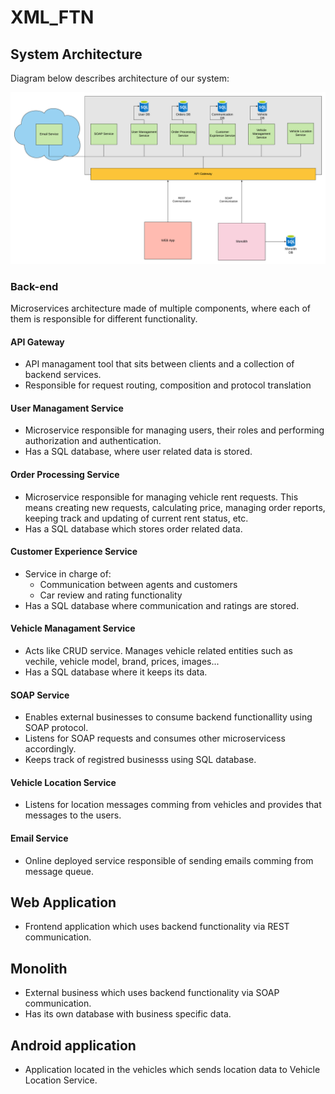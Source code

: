 # XML_FTN

## System Architecture

Diagram below describes architecture of our system:

![](documentation/SysArch.png)

### Back-end
Microservices architecture made of multiple components, where each of them is responsible for different functionality.

#### API Gateway
- API managament tool that sits between clients and a collection of backend services.
- Responsible for request routing, composition and protocol translation

#### User Managament Service
- Microservice responsible for managing users, their roles and performing authorization and authentication.
- Has a SQL database, where user related data is stored.

#### Order Processing Service
- Microservice responsible for managing vehicle rent requests. This means creating new requests, calculating price, managing order reports, keeping track and updating of current rent status, etc.
- Has a SQL database which stores order related data.

#### Customer Experience Service
- Service in charge of:
  - Communication between agents and customers
  - Car review and rating functionality
- Has a SQL database where communication and ratings are stored.

#### Vehicle Managament Service
- Acts like CRUD service. Manages vehicle related entities such as vechile, vehicle model, brand, prices, images...
- Has a SQL database where it keeps its data.

#### SOAP Service
- Enables external businesses to consume backend functionallity using SOAP protocol.
- Listens for SOAP requests and consumes other microservicess accordingly.
- Keeps track of registred businesss using SQL database.

#### Vehicle Location Service
- Listens for location messages comming from vehicles and provides that messages to the users.

#### Email Service
- Online deployed service responsible of sending emails comming from message queue.

## Web Application
- Frontend application which uses backend functionality via REST communication.

## Monolith
- External business which uses backend functionality via SOAP communication.
- Has its own database with business specific data.

## Android application
- Application located in the vehicles which sends location data to Vehicle Location Service.
